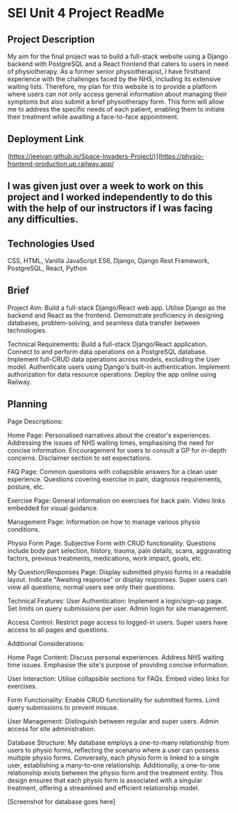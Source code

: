# SEI Unit 4 Project ReadMe

## Project Description

My aim for the final project was to build a full-stack website using a Django backend with PostgreSQL and a React frontend that caters to users in need of physiotherapy. As a former senior physiotherapist, I have firsthand experience with the challenges faced by the NHS, including its extensive waiting lists. Therefore, my plan for this website is to provide a platform where users can not only access general information about managing their symptoms but also submit a brief physiotherapy form. This form will allow me to address the specific needs of each patient, enabling them to initiate their treatment while awaiting a face-to-face appointment.

## Deployment Link

(https://jeeivan.github.io/Space-Invaders-Project/)](https://physio-frontend-production.up.railway.app/

## I was given just over a week to work on this project and I worked independently to do this with the help of our instructors if I was facing any difficulties.

## Technologies Used

CSS, HTML, Vanilla JavaScript ES6, Django, Django Rest Framework, PostgreSQL,  React, Python

## Brief

Project Aim:
Build a full-stack Django/React web app.
Utilise Django as the backend and React as the frontend.
Demonstrate proficiency in designing databases, problem-solving, and seamless data transfer between technologies.

Technical Requirements:
Build a full-stack Django/React application.
Connect to and perform data operations on a PostgreSQL database.
Implement full-CRUD data operations across models, excluding the User model.
Authenticate users using Django's built-in authentication.
Implement authorization for data resource operations.
Deploy the app online using Railway.

## Planning

Page Descriptions:

Home Page:
Personalised narratives about the creator's experiences.
Addressing the issues of NHS waiting times, emphasising the need for concise information.
Encouragement for users to consult a GP for in-depth concerns.
Disclaimer section to set expectations.

FAQ Page:
Common questions with collapsible answers for a clean user experience.
Questions covering exercise in pain, diagnosis requirements, posture, etc.

Exercise Page:
General information on exercises for back pain.
Video links embedded for visual guidance.

Management Page:
Information on how to manage various physio conditions.

Physio Form Page:
Subjective Form with CRUD functionality.
Questions include body part selection, history, trauma, pain details, scans, aggravating factors, previous treatments, medications, work impact, goals, etc.

My Question/Responses Page:
Display submitted physio forms in a readable layout.
Indicate "Awaiting response" or display responses.
Super users can view all questions; normal users see only their questions.

Technical Features:
User Authentication:
Implement a login/sign-up page.
Set limits on query submissions per user.
Admin login for site management.

Access Control:
Restrict page access to logged-in users.
Super users have access to all pages and questions.

Additional Considerations:

Home Page Content:
Discuss personal experiences.
Address NHS waiting time issues.
Emphasise the site's purpose of providing concise information.

User Interaction:
Utilise collapsible sections for FAQs.
Embed video links for exercises.

Form Functionality:
Enable CRUD functionality for submitted forms.
Limit query submissions to prevent misuse.

User Management:
Distinguish between regular and super users.
Admin access for site administration.

Database Structure:
My database employs a one-to-many relationship from users to physio forms, reflecting the scenario where a user can possess multiple physio forms. Conversely, each physio form is linked to a single user, establishing a many-to-one relationship. Additionally, a one-to-one relationship exists between the physio form and the treatment entity. This design ensures that each physio form is associated with a singular treatment, offering a streamlined and efficient relationship model.

[Screenshot for database goes here]


